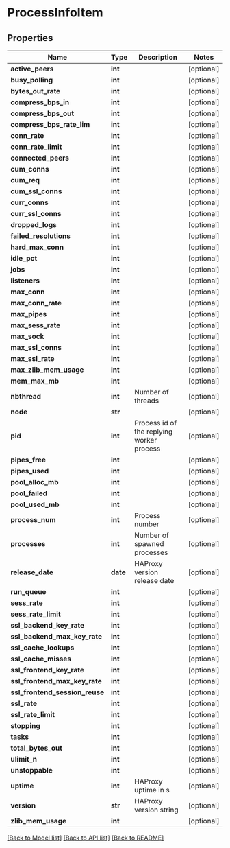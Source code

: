# ProcessInfoItem

## Properties
Name | Type | Description | Notes
------------ | ------------- | ------------- | -------------
**active_peers** | **int** |  | [optional] 
**busy_polling** | **int** |  | [optional] 
**bytes_out_rate** | **int** |  | [optional] 
**compress_bps_in** | **int** |  | [optional] 
**compress_bps_out** | **int** |  | [optional] 
**compress_bps_rate_lim** | **int** |  | [optional] 
**conn_rate** | **int** |  | [optional] 
**conn_rate_limit** | **int** |  | [optional] 
**connected_peers** | **int** |  | [optional] 
**cum_conns** | **int** |  | [optional] 
**cum_req** | **int** |  | [optional] 
**cum_ssl_conns** | **int** |  | [optional] 
**curr_conns** | **int** |  | [optional] 
**curr_ssl_conns** | **int** |  | [optional] 
**dropped_logs** | **int** |  | [optional] 
**failed_resolutions** | **int** |  | [optional] 
**hard_max_conn** | **int** |  | [optional] 
**idle_pct** | **int** |  | [optional] 
**jobs** | **int** |  | [optional] 
**listeners** | **int** |  | [optional] 
**max_conn** | **int** |  | [optional] 
**max_conn_rate** | **int** |  | [optional] 
**max_pipes** | **int** |  | [optional] 
**max_sess_rate** | **int** |  | [optional] 
**max_sock** | **int** |  | [optional] 
**max_ssl_conns** | **int** |  | [optional] 
**max_ssl_rate** | **int** |  | [optional] 
**max_zlib_mem_usage** | **int** |  | [optional] 
**mem_max_mb** | **int** |  | [optional] 
**nbthread** | **int** | Number of threads | [optional] 
**node** | **str** |  | [optional] 
**pid** | **int** | Process id of the replying worker process | [optional] 
**pipes_free** | **int** |  | [optional] 
**pipes_used** | **int** |  | [optional] 
**pool_alloc_mb** | **int** |  | [optional] 
**pool_failed** | **int** |  | [optional] 
**pool_used_mb** | **int** |  | [optional] 
**process_num** | **int** | Process number | [optional] 
**processes** | **int** | Number of spawned processes | [optional] 
**release_date** | **date** | HAProxy version release date | [optional] 
**run_queue** | **int** |  | [optional] 
**sess_rate** | **int** |  | [optional] 
**sess_rate_limit** | **int** |  | [optional] 
**ssl_backend_key_rate** | **int** |  | [optional] 
**ssl_backend_max_key_rate** | **int** |  | [optional] 
**ssl_cache_lookups** | **int** |  | [optional] 
**ssl_cache_misses** | **int** |  | [optional] 
**ssl_frontend_key_rate** | **int** |  | [optional] 
**ssl_frontend_max_key_rate** | **int** |  | [optional] 
**ssl_frontend_session_reuse** | **int** |  | [optional] 
**ssl_rate** | **int** |  | [optional] 
**ssl_rate_limit** | **int** |  | [optional] 
**stopping** | **int** |  | [optional] 
**tasks** | **int** |  | [optional] 
**total_bytes_out** | **int** |  | [optional] 
**ulimit_n** | **int** |  | [optional] 
**unstoppable** | **int** |  | [optional] 
**uptime** | **int** | HAProxy uptime in s | [optional] 
**version** | **str** | HAProxy version string | [optional] 
**zlib_mem_usage** | **int** |  | [optional] 

[[Back to Model list]](../README.md#documentation-for-models) [[Back to API list]](../README.md#documentation-for-api-endpoints) [[Back to README]](../README.md)

